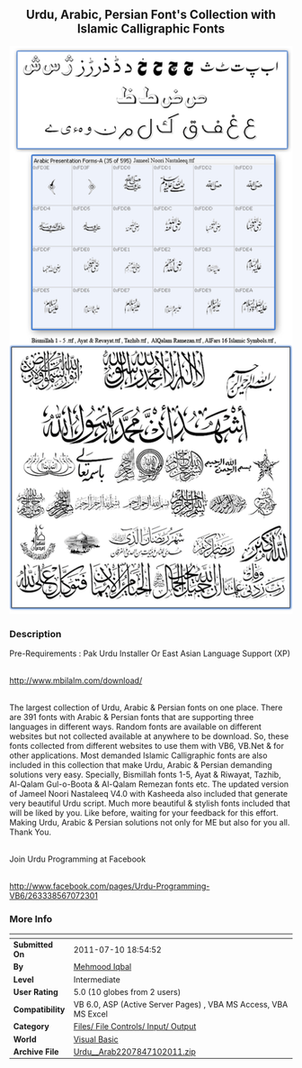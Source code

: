 ﻿<div align="center">

## Urdu, Arabic, Persian Font's Collection with Islamic Calligraphic Fonts

<img src="PIC20117101116343203.gif">
</div>

### Description

Pre-Requirements : Pak Urdu Installer Or East Asian Language Support (XP)

<br>http://www.mbilalm.com/download/</br>

<br>The largest collection of Urdu, Arabic & Persian fonts on one place. There are 391 fonts with Arabic & Persian fonts that are supporting three languages in different ways. Random fonts are available on different websites but not collected available at anywhere to be download. So, these fonts collected from different websites to use them with VB6, VB.Net & for other applications. Most demanded Islamic Calligraphic fonts are also included in this collection that make Urdu, Arabic & Persian demanding solutions very easy. Specially, Bismillah fonts 1-5, Ayat & Riwayat, Tazhib, Al-Qalam Gul-o-Boota & Al-Qalam Remezan fonts etc. The updated version of Jameel Noori Nastaleeq V4.0 with Kasheeda also included that generate very beautiful Urdu script. Much more beautiful & stylish fonts included that will be liked by you. Like before, waiting for your feedback for this effort. Making Urdu, Arabic & Persian solutions not only for ME but also for you all. Thank You.</br>

<br>Join Urdu Programming at Facebook</br>

<br>http://www.facebook.com/pages/Urdu-Programming-VB6/263338567072301</br>
 
### More Info
 


<span>             |<span>
---                |---
**Submitted On**   |2011-07-10 18:54:52
**By**             |[Mehmood Iqbal](https://github.com/Planet-Source-Code/PSCIndex/blob/master/ByAuthor/mehmood-iqbal.md)
**Level**          |Intermediate
**User Rating**    |5.0 (10 globes from 2 users)
**Compatibility**  |VB 6\.0, ASP \(Active Server Pages\) , VBA MS Access, VBA MS Excel
**Category**       |[Files/ File Controls/ Input/ Output](https://github.com/Planet-Source-Code/PSCIndex/blob/master/ByCategory/files-file-controls-input-output__1-3.md)
**World**          |[Visual Basic](https://github.com/Planet-Source-Code/PSCIndex/blob/master/ByWorld/visual-basic.md)
**Archive File**   |[Urdu\_\_Arab2207847102011\.zip](https://github.com/Planet-Source-Code/mehmood-iqbal-urdu-arabic-persian-font-s-collection-with-islamic-calligraphic-fonts__1-74004/archive/master.zip)








